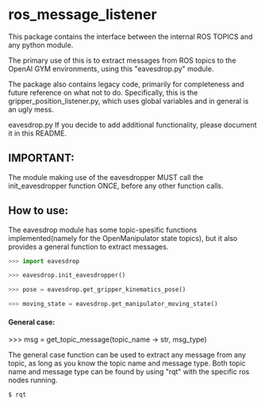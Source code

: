 # ros_message_listener
This package contains the interface between the internal ROS TOPICS and any python module.

The primary use of this is to extract messages from ROS topics to the OpenAI GYM environments, using this "eavesdrop.py" module.

The package also contains legacy code, primarily for completeness and future reference on what not to do.
Specifically, this is the gripper_position_listener.py, which uses global variables and in general is an ugly mess.


eavesdrop.py 
If you decide to add additional functionality, please document it in this README.


## IMPORTANT:
The module making use of the eavesdropper MUST call the init_eavesdropper function ONCE, before any other function calls.


## How to use:
The eavesdrop module has some topic-spesific functions implemented(namely for the OpenManipulator state topics), but it also provides a general function to extract messages.
```python
>>> import eavesdrop

>>> eavesdrop.init_eavesdropper()

>>> pose = eavesdrop.get_gripper_kinematics_pose()

>>> moving_state = eavesdrop.get_manipulator_moving_state()
```
#### General case:

&gt;&gt;&gt; msg = get_topic_message(topic_name -> str, msg_type)

The general case function can be used to extract any message from any topic, as long as you know the topic name and message type. Both topic name and message type can be found by using "rqt" with the specific ros nodes running.
```shell
$ rqt 
```




